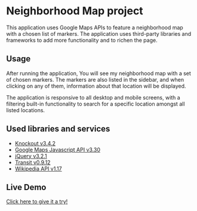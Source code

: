 Neighborhood Map project
========================

This application uses Google Maps APIs to feature a neighborhood map with a chosen list of markers. The application uses third-party libraries and frameworks to add more functionality and to richen the page.

## Usage

After running the application, You will see my neighborhood map with a set of chosen markers. The markers are also listed in the sidebar, and when clicking on any of them, information about that location will be displayed.

The application is responsive to all desktop and mobile screens, with a filtering built-in functionality to search for a specific location amongst all listed locations.

## Used libraries and services

* [Knockout v3.4.2](http://knockoutjs.com/)
* [Google Maps Javascript API v3.30](https://developers.google.com/maps/documentation/javascript/)
* [jQuery v3.2.1](https://jquery.com/)
* [Transit v0.9.12](http://ricostacruz.com/jquery.transit/)
* [Wikipedia API v1.17](https://www.mediawiki.org/wiki/API:Main_page)

## Live Demo

[Click here to give it a try!](https://sami-almalki.github.io/Neighborhood-Map/index.html)
